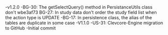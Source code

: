 -v1.2.0
-BG-30: The getSelectQuery() method  in PersistanceUtils class don't wbe3af73 BG-27: In study data don't order the study field list when the action type is UPDATE
-BG-17: In persistence class, the alias of the tables are duplicate in some case
-V1.1.0
-US-31: Clevcore-Engine migration to GitHub
-Initial commit
